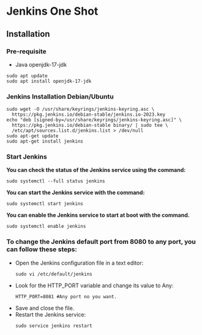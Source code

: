 # Jenkins One Shot

## Installation
### Pre-requisite 
- Java openjdk-17-jdk

```
sudo apt update
sudo apt install openjdk-17-jdk
```
### Jenkins Installation Debian/Ubuntu
```
sudo wget -O /usr/share/keyrings/jenkins-keyring.asc \
  https://pkg.jenkins.io/debian-stable/jenkins.io-2023.key
echo "deb [signed-by=/usr/share/keyrings/jenkins-keyring.asc]" \
  https://pkg.jenkins.io/debian-stable binary/ | sudo tee \
  /etc/apt/sources.list.d/jenkins.list > /dev/null
sudo apt-get update
sudo apt-get install jenkins
```
### Start Jenkins
**You can check the status of the Jenkins service using the command:**
```
sudo systemctl --full status jenkins
```

**You can start the Jenkins service with the command:**
```
sudo systemctl start jenkins
```
**You can enable the Jenkins service to start at boot with the command.**
```
sudo systemctl enable jenkins
```
###  To change the Jenkins default port from 8080 to any port, you can follow these steps:

- Open the Jenkins configuration file in a text editor:
  ```
  sudo vi /etc/default/jenkins
  ```
- Look for the HTTP_PORT variable and change its value to Any:
    ```
    HTTP_PORT=8081 #Any port no you want.
    ```
- Save and close the file.
- Restart the Jenkins service:
  ```
  sudo service jenkins restart
  ```


